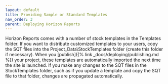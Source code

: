 ```yaml
---
layout: default
title: Providing Sample or Standard Templates
nav_order: 3
parent: Deploying Horizon Reports
---
```


Horizon Reports comes with a number of stock templates in the Templates folder. If you want to distribute customized templates to your users, copy the SQT files into the Project_Data\StockTemplates folder (create this folder if necessary). When you [publish]({% link _docs/deploying/publishing.md %}) your project, these templates are automatically imported the next time the site is launched. If you make any changes to the SQT files in the StockTemplates folder, such as if you update a template and copy the SQT file to that folder, changes are propagated automatically.